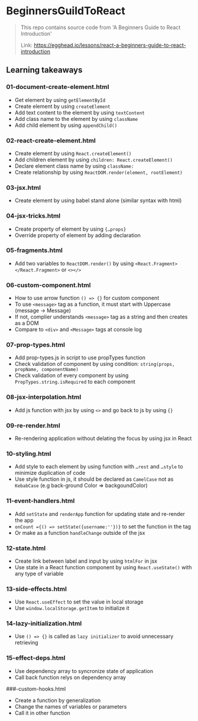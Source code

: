 # BeginnersGuildToReact
> This repo contains source code from 'A Beginners Guide to React Introduction'
>
> Link: https://egghead.io/lessons/react-a-beginners-guide-to-react-introduction

## Learning takeaways

### 01-document-create-element.html
* Get element by using `getElementById`
* Create element by using `createElement`
* Add text content to the element by using `textContent`
* Add class name to the element by using `className`
* Add child element by using `appendChild()`

### 02-react-create-element.html
* Create element by using `React.createElement()`
* Add children element by using `children: React.createElement()`
* Declare element class name by using `className:`
* Create relationship by using `ReactDOM.render(element, rootElement)`

### 03-jsx.html
* Create element by using babel stand alone (similar syntax with html)

### 04-jsx-tricks.html
* Create property of element by using `{…props}`
* Override property of element by adding declaration

### 05-fragments.html
* Add two variables to `ReactDOM.render()` by using `<React.Fragment></React.Fragment>` or `<></>`

### 06-custom-component.html
* How to use arrow function `() => {}` for custom component
* To use `<message>` tag as a function, it must start with Uppercase (message -> Message)
* If not, complier understands `<message>` tag as a string and then creates as a DOM
* Compare to `<div>` and `<Message>` tags at console log
  
### 07-prop-types.html
* Add prop-types.js in script to use propTypes function
* Check validation of component by using condition: `string(props, propName, componentName)`
* Check validation of every component by using `PropTypes.string.isRequired` to each component

### 08-jsx-interpolation.html
* Add js function with jsx by using `<>` and go back to js by using `{}`

### 09-re-render.html
* Re-rendering application without delating the focus by using jsx in React

### 10-styling.html
* Add style to each element by using function with `…rest` and `…style` to minimize duplication of code
* Use style function in js, it should be declared as `CamelCase` not as `KebabCase` (e.g back-ground Color => backgoundColor)

### 11-event-handlers.html
* Add `setState` and `renderApp` function for updating state and re-render the app
* `onCount ={() => setState({username:''})}` to set the function in the tag
* Or make as a function `handleChange` outside of the jsx

### 12-state.html
* Create link between label and input by using `htmlFor` in jsx
* Use state in a React function component by using `React.useState()` with any type of variable

### 13-side-effects.html
* Use `React.useEffect` to set the value in local storage
* Use `window.localStorage.getItem` to initialize it

### 14-lazy-initialization.html
* Use `() => {}` is called as `lazy initializer` to avoid unnecessary retrieving

### 15-effect-deps.html
* Use dependency array to syncronize state of application
* Call back function relys on dependency array

###-custom-hooks.html
* Create a function by generalization
* Change the names of variables or parameters
* Call it in other function 
